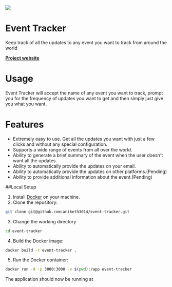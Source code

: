 [![](https://i.imgur.com/2OiHVyRs.jpg)](http://localhost:3001)

Event Tracker
====
Keep track of all the updates to any event you want to track from around the world

[**Project website**](http://localhost:3001)

Usage
====
Event Tracker will accept the name of any event you want to track, prompt you for the frequency of updates you want to get and then simply just give you what you want.

Features
====
* Extremely easy to use. Get all the updates you want with just a few clicks and without any special configuration.
* Supports a wide range of events from all over the world.
* Ability to generate a brief summary of the event when the user doesn't want all the updates.
* Ability to automatically provide the updates on your email.
* Ability to automatically provide the updates on other platforms.(Pending)
* Ability to provide additional information about the event.(Pending)

##Local Setup

1. Install [Docker](https://www.docker.com/get-started) on your machine.
2. Clone the repository:

```bash
git clone git@github.com:aniketh3014/event-tracker.git
```
3. Change the working directory
```bash
cd event-tracker
```
4. Build the Docker image:
```bash
docker build -t event-tracker .
```
5. Run the Docker container:
```bash
docker run -d -p 3000:3000 -v $(pwd):/app event-tracker
```
The application should now be running at [](http:localhost:3000)